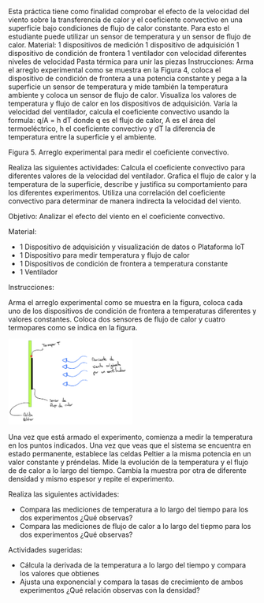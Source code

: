 Esta práctica tiene como finalidad comprobar el efecto de la velocidad del viento sobre la transferencia de calor y el coeficiente convectivo en una superficie bajo condiciones de flujo de calor constante. Para esto el estudiante puede utilizar un sensor de temperatura y un sensor de flujo de calor.
Material:
1 dispositivos de medición
1 dispositivo de adquisición
1 dispositivo de condición de frontera
1 ventilador con velocidad diferentes niveles de velocidad
Pasta térmica para unir las piezas
Instrucciones:
Arma el arreglo experimental como se muestra en la Figura 4, coloca el dispositivo de condición de frontera a una potencia constante y pega a la superficie un sensor de temperatura y mide también la temperatura ambiente y coloca un sensor de flujo de calor. Visualiza los valores de temperatura y flujo de calor en los dispositivos de adquisición. Varía la velocidad del ventilador, calcula el coeficiente convectivo usando la formula:
q/A = h dT
donde q es el flujo de calor, A es el área del termoeléctrico, h el coeficiente convectivo y dT la diferencia de temperatura entre la superficie y el ambiente.

Figura 5. Arreglo experimental para medir el coeficiente convectivo.

Realiza las siguientes actividades:
Calcula el coeficiente convectivo para diferentes valores de la velocidad del ventilador.
Grafica el flujo de calor y la temperatura de la superficie, describe y justifica su comportamiento para los diferentes experimentos.
Utiliza una correlación del coeficiente convectivo para determinar de manera indirecta la velocidad del viento.







Objetivo: Analizar el efecto del viento en el coeficiente convectivo.



Material:
* 1 Dispositivo de adquisición y visualización de datos o Plataforma IoT
* 1 Dispositivo para medir temperatura y flujo de calor
* 1 Dispositivos de condición de frontera a temperatura constante
* 1 Ventilador

Instrucciones:

Arma el arreglo experimental como se muestra en la  figura, coloca cada uno de los dispositivos de condición de frontera a temperaturas diferentes y valores constantes. Coloca dos sensores de flujo de calor y cuatro
termopares como se indica en la figura.



<img src="https://github.com/AltamarMx/LabModularCalor/blob/main/practicas/img/coeficiente_convectivo_esquema.jpeg"
     alt=“Login”
     width="50%" />

Una vez   que está armado el experimento, comienza a medir la temperatura en los puntos indicados. Una vez que veas que el sistema se encuentra en estado permanente, establece las celdas Peltier a la misma
potencia en un valor constante y préndelas.  Mide la evolución de la temperatura y el flujo de de calor a lo largo del tiempo. Cambia la muestra por otra de diferente densidad y mismo espesor y repite el experimento.

Realiza las siguientes actividades:
* Compara las mediciones de temperatura a lo largo del tiempo para los dos experimentos ¿Qué observas?
* Compara las mediciones de flujo de calor a lo largo del tiepmo para los dos experimentos ¿Qué observas?


Actividades sugeridas:
* Cálcula la derivada de la temperatura a lo largo del tiempo y compara los valores que obtienes
* Ajusta una exponencial y compara la tasas de crecimiento de ambos experimentos ¿Qué relación observas con la densidad?
